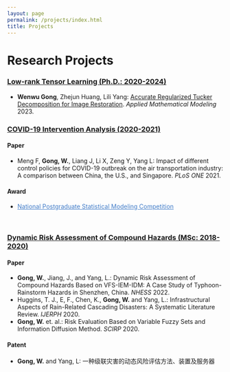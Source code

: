 ```yaml
---
layout: page
permalink: /projects/index.html
title: Projects
---
```


# Research Projects

### [Low-rank Tensor Learning (Ph.D.: 2020-2024)](https://github.com/GongWenwuu/LRTL_Methods_Applications.git)

- **Wenwu Gong**, Zhejun Huang, Lili Yang: [Accurate Regularized Tucker Decomposition for Image Restoration](https://GongWenwuu.github.io/mypaper/AMM_2023.pdf). <em>Applied Mathematical Modeling</em> 2023.


### [COVID-19 Intervention Analysis (2020-2021)](https://GongWenwuu.github.io/mypaper/modeling/PLOS-ONE_2021.pdf)

#### Paper
- Meng F, **Gong, W.**, Liang J, Li X, Zeng Y, Yang L: Impact of different control policies for COVID-19 outbreak on the air transportation industry: A comparison between China, the U.S., and Singapore. <em>PLoS ONE</em> 2021.
  
#### Award
- <a style="color: #447ec9" href="https://stat-ds.sustech.edu.cn/News/146.html">National Postgraduate Statistical Modeling Competition</a>
<br>

### [Dynamic Risk Assessment of Compound Hazards (MSc: 2018-2020)](https://GongWenwuu.github.io/mypaper/modeling/NHESS_2022.pdf)

#### Paper

- **Gong, W.**, Jiang, J., and Yang, L.: Dynamic Risk Assessment of Compound Hazards Based on VFS-IEM-IDM: A Case Study of Typhoon-Rainstorm Hazards in Shenzhen, China. <em>NHESS</em> 2022.
- Huggins, T. J., E, F., Chen, K., **Gong, W.** and Yang, L.: Infrastructural Aspects of Rain-Related Cascading Disasters: A Systematic Literature Review. <em>IJERPH</em> 2020.
- **Gong, W.** et. al.: Risk Evaluation Based on Variable Fuzzy Sets and Information Diffusion Method. <em> SCIRP</em> 2020.
  
#### Patent
- **Gong, W.** and Yang, L: 一种级联灾害的动态风险评估方法、装置及服务器
<br>
